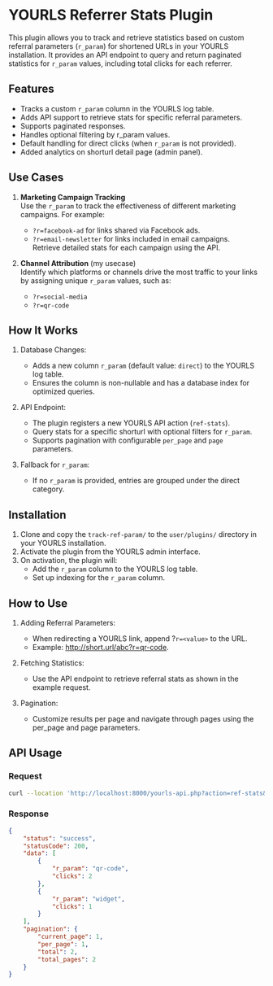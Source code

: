 # YOURLS Referrer Stats Plugin

This plugin allows you to track and retrieve statistics based on custom referral parameters (`r_param`) for shortened URLs in your YOURLS installation. It provides an API endpoint to query and return paginated statistics for `r_param` values, including total clicks for each referrer.

## Features

 - Tracks a custom `r_param` column in the YOURLS log table.
 - Adds API support to retrieve stats for specific referral parameters.
 - Supports paginated responses.
 - Handles optional filtering by r_param values.
 - Default handling for direct clicks (when `r_param` is not provided).
 - Added analytics on shorturl detail page (admin panel).

## Use Cases

1. **Marketing Campaign Tracking**  
   Use the `r_param` to track the effectiveness of different marketing campaigns. For example:
   - `?r=facebook-ad` for links shared via Facebook ads.
   - `?r=email-newsletter` for links included in email campaigns.  
   Retrieve detailed stats for each campaign using the API.

2. **Channel Attribution** (my usecase)  
   Identify which platforms or channels drive the most traffic to your links by assigning unique `r_param` values, such as:
   - `?r=social-media`
   - `?r=qr-code`


## How It Works

1. Database Changes:
    - Adds a new column `r_param` (default value: `direct`) to the YOURLS log table.
    - Ensures the column is non-nullable and has a database index for optimized queries.

2. API Endpoint:
    - The plugin registers a new YOURLS API action (`ref-stats`).
    - Query stats for a specific shorturl with optional filters for `r_param`.
    - Supports pagination with configurable `per_page` and `page` parameters.

3. Fallback for `r_param`:
    - If no `r_param` is provided, entries are grouped under the direct category.

## Installation
1. Clone and copy the `track-ref-param/` to the `user/plugins/` directory in your YOURLS installation.
2. Activate the plugin from the YOURLS admin interface.
3. On activation, the plugin will:
    - Add the `r_param` column to the YOURLS log table.
    - Set up indexing for the `r_param` column.


## How to Use
1. Adding Referral Parameters:
    - When redirecting a YOURLS link, append ?`r=<value>` to the URL.
    - Example: http://short.url/abc?r=qr-code.

2. Fetching Statistics:
    - Use the API endpoint to retrieve referral stats as shown in the example request.

3. Pagination:
    - Customize results per page and navigate through pages using the per_page and page parameters.

## API Usage

### Request
```sh
curl --location 'http://localhost:8000/yourls-api.php?action=ref-stats&shorturl=2&format=json&per_page=1&r-params=qr-code,widget&page=1&signature=1234'

```
### Response
```json
{
    "status": "success",
    "statusCode": 200,
    "data": [
        {
            "r_param": "qr-code",
            "clicks": 2
        },
        {
            "r_param": "widget",
            "clicks": 1
        }
    ],
    "pagination": {
        "current_page": 1,
        "per_page": 1,
        "total": 2,
        "total_pages": 2
    }
}
```

